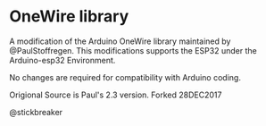 # OneWire library
  A modification of the Arduino OneWire library maintained by @PaulStoffregen.  This modifications supports the ESP32 under the Arduino-esp32 Environment.
  
  No changes are required for compatibility with Arduino coding.

Origional Source is Paul's 2.3 version.  Forked 28DEC2017

@stickbreaker
